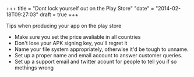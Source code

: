 +++
title = "Dont lock yourself out on the Play Store"
"date" = "2014-02-18T09:27:03"
draft = true
+++

 Tips when producing your app on the play store

+ Make sure you set the price avaliable in all  countries
+ Don't lose your APK signing key, you'll regret it
+ Name your file system appropriately, otherwise it'd be tough to unname.
+ Set up a proper name and email account to answer customer queries.
+ Set up a support email and twitter acount for people to tell you if so
methings wrong
